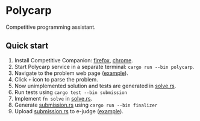# Polycarp

Competitive programming assistant.

## Quick start

1. Install Competitive Companion: [firefox][companion-ff], [chrome][companion-chrome].
2. Start Polycarp service in a separate terminal: `cargo run --bin polycarp`.
3. Navigate to the problem web page ([example][example-problem]).
4. Click `+` icon to parse the problem.
5. Now unimplemented solution and tests are generated in [solve.rs][solve.rs].
6. Run tests using `cargo test --bin submission`
7. Implement `fn solve` in [solve.rs][solve.rs].
8. Generate [submission.rs][submission.rs] using `cargo run --bin finalizer`
9. Upload [submission.rs][submission.rs] to e-judge ([example][example-problem-submission]).

[companion-ff]: https://addons.mozilla.org/ru/firefox/addon/competitive-companion/
[companion-chrome]: https://chrome.google.com/webstore/detail/competitive-companion/cjnmckjndlpiamhfimnnjmnckgghkjbl
[example-problem]: https://codeforces.com/problemset/problem/1003/A?locale=en
[example-problem-submission]: https://codeforces.com/contest/1003/submission/109911833?locale=en
[solve.rs]: submission/src/solve.rs
[submission.rs]: submission/src/submission.rs
